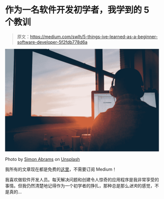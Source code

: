 # 作为一名软件开发初学者，我学到的 5 个教训

> 原文：<https://medium.com/swlh/5-things-ive-learned-as-a-beginner-software-developer-5f2fdb778d6a>

![](img/bfe22866473a587eddbd93fcae5b5719.png)

Photo by [Simon Abrams](https://unsplash.com/@flysi3000?utm_source=medium&utm_medium=referral) on [Unsplash](https://unsplash.com?utm_source=medium&utm_medium=referral)

我所有的文章现在都是免费的[这里](https://brandonburrus.com/blog)，不需要订阅 Medium！

我喜欢做软件开发人员。每天解决问题和创建令人惊奇的应用程序是我非常享受的事情。但我仍然清楚地记得作为一个初学者的挣扎，那种总是那么*迷失*的感觉，不是真的…